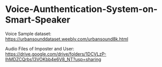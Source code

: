 # Voice-Aunthentication-System-on-Smart-Speaker

Voice Sample dataset:
https://urbansounddataset.weebly.com/urbansound8k.html

Audio Files of Imposter and User:
https://drive.google.com/drive/folders/1DCVLzP-IhMDZCQrbs13VOKbb4e6V8_NT?usp=sharing
